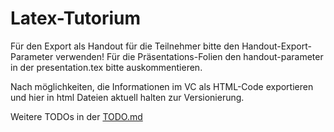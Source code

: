 Latex-Tutorium
==============


Für den Export als Handout für die Teilnehmer bitte den Handout-Export-Parameter verwenden!
Für die Präsentations-Folien den handout-parameter in der presentation.tex bitte auskommentieren.

Nach möglichkeiten, die Informationen im VC als HTML-Code exportieren und hier in html Dateien aktuell halten zur Versionierung.

Weitere TODOs in der [TODO.md](TODO.md)

